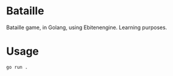 # Bataille

Bataille game, in Golang, using Ebitenengine. Learning purposes.

# Usage

```bash
go run .
```
